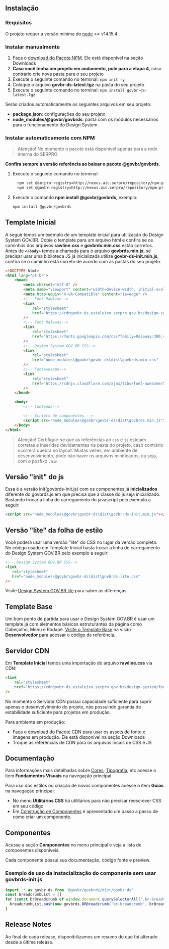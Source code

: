 [version]: # '2.4.1'

## Instalação

### Requisitos

O projeto requer a versão mínima do [node](https://nodejs.org/) >= v14.15.4.

### Instalar manualmente

1. Faça o [download do Pacote NPM](/assets/design-system/assets/npm-package/govbr-ds-latest.tgz). Ele está disponível na seção Downloads
2. **Caso você tenha um projeto em andamento, pule para a etapa 4**, caso contrário crie nova pasta para o seu projeto
3. Execute o seguinte comando no terminal: `npm init -y`
4. Coloque o arquivo **govbr-ds-latest.tgz** na pasta do seu projeto
5. Execute o seguinte comando no terminal: `npm install govbr-ds-latest.tgz`

Serão criados automaticamente os seguintes arquivos em seu projeto:

-   **package.json**: configurações do seu projeto
-   **node_modules/@govbr/govbrds**: pasta com os módulos necessários para o funcionamento do Design System

### Instalar automaticamente com NPM

> Atenção! No momento o pacote está disponível apenas para a rede interna do SERPRO

**Confira sempre a versão referência ao baixar o pacote @govbr/govbrds**.

1. Execute o seguinte comando no terminal:

    ```bash
      npm set @serpro:registry=http://nexus.aic.serpro/repository/npm-private/
      npm set @govbr:registry=http://nexus.aic.serpro/repository/npm-private/
    ```

1. Execute o comando **npm install @govbr/govbrds**, exemplo:

    ```bash
    npm install @govbr/govbrds
    ```

## Template Inicial

A seguir temos um exemplo de um template inicial para utilização do Design System GOV.BR. Copie o template para um arquivo html e confira se os caminhos dos arquivos **rawline.css** e **govbrds.min.css** estão corretos. Antes de **`</body>`** temos a chamada para o arquivo **govbrds.min.js**, se precisar usar uma biblioteca JS já inicializada utilize **govbr-ds-init.min.js**, confira se o caminho está correto de acordo com as pastas do seu projeto.

```html
<!DOCTYPE html>
<html lang="pt-br">
    <head>
        <meta charset="utf-8" />
        <meta name="viewport" content="width=device-width, initial-scale=1" />
        <meta http-equiv="X-UA-Compatible" content="ie=edge" />
        <!-- Font Rawline-->
        <link
            rel="stylesheet"
            href="https://cdngovbr-ds.estaleiro.serpro.gov.br/design-system/fonts/rawline/css/rawline.css"
        />
        <!-- Font Raleway-->
        <link
            rel="stylesheet"
            href="https://fonts.googleapis.com/css?family=Raleway:300,400,500,600,700,800,900&amp;display=swap"
        />
        <!-- Design System GOV.BR CSS-->
        <link
            rel="stylesheet"
            href="node_modules\@govbr\govbr-ds\dist\govbrds.min.css"
        />
        <!-- Fontawesome-->
        <link
            rel="stylesheet"
            href="https://cdnjs.cloudflare.com/ajax/libs/font-awesome/5.11.2/css/all.min.css"
        />
    </head>

    <body>
        <!-- Conteúdo-->

        <!-- Scripts de componentes -->
        <script src="node_modules\@govbr\govbr-ds\dist\govbrds.min.js"></script>
    </body>
</html>
```

> Atenção! Certifique-se que as referências ao `css` e `js` estejam corretas e inseridas devidamentes na pasta do projeto, caso contrário ocorrerá quebra no layout. Muitas vezes, em ambiente de desenvolvimento, pode não haver os arquivos minificados, ou seja, com o posfixo `.min`.

## Versão "init" do js

Essa é a versão init(govbrds-init.js) com os componentes já **inicializados** diferente do govbrds.js em que precisa que a classe do js seja inicializado. Bastando trocar a linha de carregamento do javascript pelo exemplo a seguir:

```html
<script src="node_modules\@govbr\govbr-ds\dist\govbr-ds-init.min.js"></script>
```

## Versão "lite" da folha de estilo

Você poderá usar uma versão "lite" do CSS no lugar da versão completa. No código usado em Template Inicial basta trocar a linha de carregamento do Design System GOV.BR pelo exemplo a seguir:

```html
<!-- Design System GOV.BR CSS-->
<link
   rel="stylesheet"
   href="node_modules\@govbr\govbr-ds\dist\govbrds-lite.css"
/>
```

Visite [Design System GOV.BR lite](introducao/govbr-ds-lite) para saber as diferenças.

## Template Base

Um bom ponto de partida para usar o Design System GOV.BR é usar um template já com elementos básicos estruturantes da página como Cabeçalho, Menu e Rodapé. [Visite o Template Base](templates/base) na visão **Desenvolvedor** para acessar o código de referência.

## Servidor CDN

Em **Template Inicial** temos uma importação do arquivo **rawline.css** via CDN:

```html
<link
    rel="stylesheet"
    href="https://cdngovbr-ds.estaleiro.serpro.gov.br/design-system/fonts/rawline/css/rawline.css"
/>
```

No momento o Servidor CDN possui capacidade suficiente para suprir apenas o desenvolvimento do projeto, não possuindo garantia de estabilidade suficiente para projetos em produção.

Para ambiente em produção:

-   Faça o [download do Pacote CDN](https://serprodrive.serpro.gov.br/s/dLZJm9soLLiPzzg) para usar os assets de fonte e imagens em produção. Ele está disponível na seção Downloads
-   Troque as referências de CDN para os arquivos locais de CSS e JS

## Documentação

Para informações mais detalhadas sobre [Cores](/fundamentos-visuais/cores), [Tipografia](/fundamentos-visuais/tipografia), etc acesse o item **Fundamentos Visuais** na navegação principal.

Para uso dos estilos ou criação de novos componentes acesse o item **Guias** na navegação principal:

-   No menu **Utilitários CSS** há utilitários para não precisar reescrever CSS em seu código
-   Em [Construção de Componentes](/guias/construcao-de-componentes) é apresentado um passo a passo de como criar um componente.

## Componentes

Acesse a seção **Componentes** no menu principal e veja a lista de componentes disponíveis.

Cada componente possui sua documentação, código fonte e preview.

### Exemplo de uso da instacialização do componente sem usar **govbrds-init.js**

```javascript
import  * as govbr-ds from '@govbr/govbrds/dist/govbr-ds'
const breadcrumbList = []
for (const brBreadcrumb of window.document.querySelectorAll('.br-breadcrumb')) {
  breadcrumbList.push(new govbrds.BRBreadcrumb('br-breadcrumb', brBreadcrumb))
}
```

## Release Notes

Ao final de cada release, disponibilizamos um resumo do que foi alterado desde a última release.
